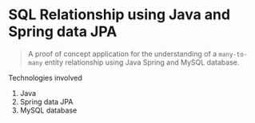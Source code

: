 # SQL Relationship using Java and Spring data JPA

>
>A proof of concept application for the understanding of a `many-to-many` entity relationship using Java Spring and MySQL database.

Technologies involved
1. Java
2. Spring data JPA
3. MySQL database
